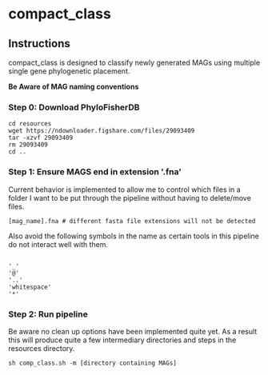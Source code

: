 # compact_class

## Instructions

compact_class is designed to classify newly generated MAGs using multiple single gene phylogenetic placement. 

**Be Aware of MAG naming conventions** 

### Step 0: Download PhyloFisherDB

```
cd resources
wget https://ndownloader.figshare.com/files/29093409
tar -xzvf 29093409
rm 29093409
cd ..
```

### Step 1: Ensure MAGS end in extension '.fna'

Current behavior is implemented to allow me to control which files in a folder I want to be put through the pipeline without having to delete/move files. 

```
[mag_name].fna # different fasta file extensions will not be detected 
```

Also avoid the following symbols in the name as certain tools in this pipeline do not interact well with them.

```

'_'
'@'
'..'
'whitespace'
'*'

```

### Step 2: Run pipeline

Be aware no clean up options have been implemented quite yet. As a result this will produce quite a few intermediary directories and steps in the resources directory.

```
sh comp_class.sh -m [directory containing MAGs]
```
